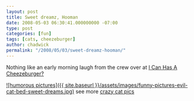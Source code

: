 ```yaml
---
layout: post
title: Sweet dreamz, Hooman
date: 2008-05-03 06:30:41.000000000 -07:00
type: post
categories: [fun]
tags: [cats, cheezeburger]
author: chadwick
permalink: "/2008/05/03/sweet-dreamz-hooman/"
---
```

Nothing like an early morning laugh from the crew over at [I Can Has A
Cheezeburger?](http://icanhascheezburger.com)

[![humorous pictures]({{ site.baseurl
}}/assets/images/funny-pictures-evil-cat-bed-sweet-dreams.jpg)](http://icanhascheezburger.com/2008/05/03/funny-pictures-sweet-dreamz/)
see more [crazy cat pics](http://icanhascheezburger.com)


